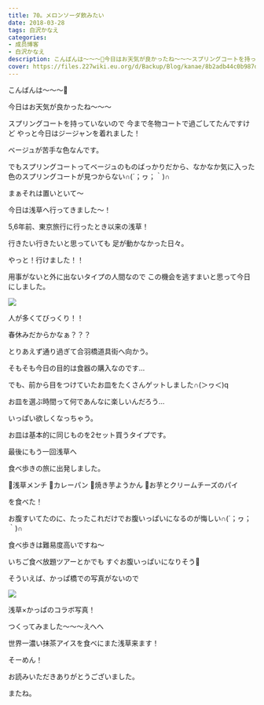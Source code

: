 ```yaml
---
title: 70。メロンソーダ飲みたい
date: 2018-03-28
tags: 白沢かなえ
categories: 
- 成员博客
- 白沢かなえ
description: こんばんは〜〜〜🌷今日はお天気が良かったね〜〜〜スプリングコートを持っていないので今まで冬物コートで過ごしてたんですけどやっと今日はジージャンを着れました！...
cover: https://files.227wiki.eu.org/d/Backup/Blog/kanae/8b2adb44c0b987d95402919fef358.png 
---
```







こんばんは〜〜〜🌷


今日はお天気が良かったね〜〜〜







スプリングコートを持っていないので
今まで冬物コートで過ごしてたんですけど
やっと今日はジージャンを着れました！








ベージュが苦手な色なんです。


でもスプリングコートってベージュのものばっかりだから、なかなか気に入った色のスプリングコートが見つからない∩(´；ヮ；｀)∩










まぁそれは置いといて〜


今日は浅草へ行ってきました〜！












5,6年前、東京旅行に行ったとき以来の浅草！


行きたい行きたいと思っていても
足が動かなかった日々。


やっと！行けました！！


用事がないと外に出ないタイプの人間なので
この機会を逃すまいと思って今日にしました。


![](https://files.227wiki.eu.org/d/Backup/Blog/kanae/8b2adb44c0b987d95402919fef358.png)



人が多くてびっくり！！


春休みだからかなぁ？？？













とりあえず通り過ぎて合羽橋道具街へ向かう。






そもそも今日の目的は食器の購入なのです…


でも、前から目をつけていたお皿をたくさんゲットしました∩(＞ヮ＜)q






お皿を選ぶ時間って何であんなに楽しいんだろう…


いっぱい欲しくなっちゃう。




お皿は基本的に同じものを2セット買うタイプです。

















最後にもう一回浅草へ


食べ歩きの旅に出発しました。






🌸浅草メンチ
🌸カレーパン
🌸焼き芋ようかん
🌸お芋とクリームチーズのパイ

を食べた！





お腹すいてたのに、たったこれだけでお腹いっぱいになるのが悔しい∩(´；ヮ；｀)∩




食べ歩きは難易度高いですね〜



いちご食べ放題ツアーとかでも
すぐお腹いっぱいになりそう🐶








そういえば、かっぱ橋での写真がないので

![](https://files.227wiki.eu.org/d/Backup/Blog/kanae/8b2adb44c0b987d95402919fef358-01.png)


浅草×かっぱのコラボ写真！


つくってみました〜〜〜えへへ










世界一濃い抹茶アイスを食べにまた浅草来ます！


そーめん！












お読みいただきありがとうございました。


またね。


